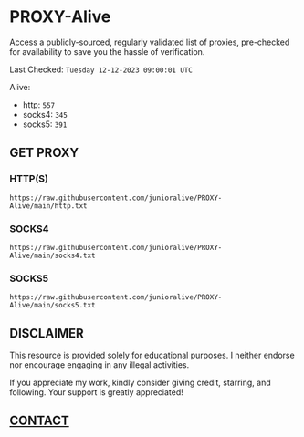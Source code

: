 # PROXY-Alive

Access a publicly-sourced, regularly validated list of proxies, pre-checked for availability to save you the hassle of verification.

Last Checked: `Tuesday 12-12-2023 09:00:01 UTC`

Alive:
- http: `557`
- socks4: `345`
- socks5: `391`

## GET PROXY

### HTTP(S)

```https://raw.githubusercontent.com/junioralive/PROXY-Alive/main/http.txt```

### SOCKS4

```https://raw.githubusercontent.com/junioralive/PROXY-Alive/main/socks4.txt```

### SOCKS5

```https://raw.githubusercontent.com/junioralive/PROXY-Alive/main/socks5.txt```

## DISCLAIMER

This resource is provided solely for educational purposes. I neither endorse nor encourage engaging in any illegal activities.

If you appreciate my work, kindly consider giving credit, starring, and following. Your support is greatly appreciated! 

## [CONTACT](https://t.me/TheJuniorAlive)
